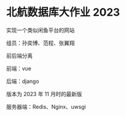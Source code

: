 # 北航数据库大作业 2023
实现一个类似闲鱼平台的网站

组员：孙奕博、范程、张翼翔

前后端分离

前端：vue

后端：django

版本为 2023 年 11 月时的最新版

服务器端：Redis、Nginx、uwsgi
